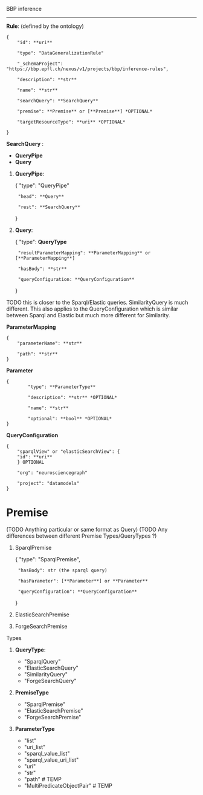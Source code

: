 BBP inference 
**************

**Rule**: (defined by the ontology)

    {
        "id": **uri**

        "type": "DataGeneralizationRule"

        "_schemaProject": "https://bbp.epfl.ch/nexus/v1/projects/bbp/inference-rules",

        "description": **str**

        "name": **str**

        "searchQuery": **SearchQuery**

        "premise": **Premise** or [**Premise**] *OPTIONAL*

        "targetResourceType": **uri** *OPTIONAL*

    }




**SearchQuery** :

- **QueryPipe**
- **Query**

1. **QueryPipe**:

    {
        "type": "QueryPipe"

        "head": **Query**

        "rest": **SearchQuery**
    }

2. **Query**:

    {
        "type": **QueryType**

        "resultParameterMapping": **ParameterMapping** or [**ParameterMapping**]

        "hasBody": **str**

        "queryConfiguration: **QueryConfiguration**
    }

TODO this is closer to the Sparql/Elastic queries.
SimilarityQuery is much different. This also applies to the QueryConfiguration
which is similar between Sparql and Elastic but much more different for Similarity.

**ParameterMapping**

    {
        "parameterName": **str**

        "path": **str**
    }

**Parameter**

    {
            "type": **ParameterType**

            "description": **str** *OPTIONAL*

            "name": **str**

            "optional": **bool** *OPTIONAL*
    }

**QueryConfiguration**

    {
        "sparqlView" or "elasticSearchView": {
        "id": **uri**
        } OPTIONAL

        "org": "neurosciencegraph"

        "project": "datamodels"
    }


# **Premise**

(TODO Anything particular or same format as Query)
(TODO Any differences between different Premise Types/QueryTypes ?)

1. SparqlPremise

    {
        "type": "SparqlPremise",

        "hasBody": str (the sparql query)

        "hasParameter": [**Parameter**] or **Parameter**

        "queryConfiguration": **QueryConfiguration**
    }

2. ElasticSearchPremise


3. ForgeSearchPremise



Types

1. **QueryType**:
    - "SparqlQuery"
    - "ElasticSearchQuery"
    - "SimilarityQuery"
    - "ForgeSearchQuery"

2. **PremiseType**
    - "SparqlPremise"
    - "ElasticSearchPremise"
    - "ForgeSearchPremise"

3. **ParameterType**
    - "list"
    - "uri_list"
    - "sparql_value_list"
    - "sparql_value_uri_list"
    - "uri"
    - "str"
    - "path" # TEMP
    - "MultiPredicateObjectPair" # TEMP